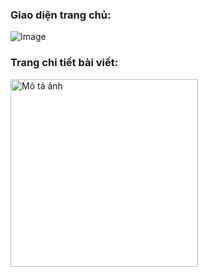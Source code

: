 ### Giao diện trang chủ:
![Image](https://github.com/user-attachments/assets/1050d23c-b6bb-43e6-a999-1ce2a6559d38)
### Trang chi tiết bài viết:
<img src="![Image](https://github.com/user-attachments/assets/57e51447-179f-4c4c-ba13-11f8c012e457)" alt="Mô tả ảnh" width="300"/>